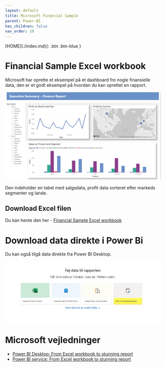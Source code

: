 ```yaml
---
layout: default
title: Microsoft Financial Sample
parent: Power-BI
has_children: false
nav_order: 10
---
```


<span class="fs-1">
[HOME](./index.md){: .btn .btn-blue }
</span>

# Financial Sample Excel workbook
Microsoft har oprette et eksempel på et dashboard fro nogle finansielle data, den er et godt eksempel på hvordan du kan oprettet en rapport.

![](./_image/power-bi-excel-formatted-report.png)

Den indeholder en tabel med salgsdata, profit data sorteret efter markeds segmenter og lande.

## Download Excel filen
Du kan hente den her - [Financial Sample Excel workbook](https://go.microsoft.com/fwlink/?LinkID=521962)

# Download data direkte i Power Bi
Du kan også tilgå data direkte fra Power BI Desktop.

![](./_image/sample_data.jpg)

# Microsoft vejledninger
- [Power BI Desktop: From Excel workbook to stunning report](https://learn.microsoft.com/en-us/power-bi/create-reports/desktop-excel-stunning-report)
- [Power BI service: From Excel workbook to stunning report](https://learn.microsoft.com/en-us/power-bi/create-reports/service-from-excel-to-stunning-report)